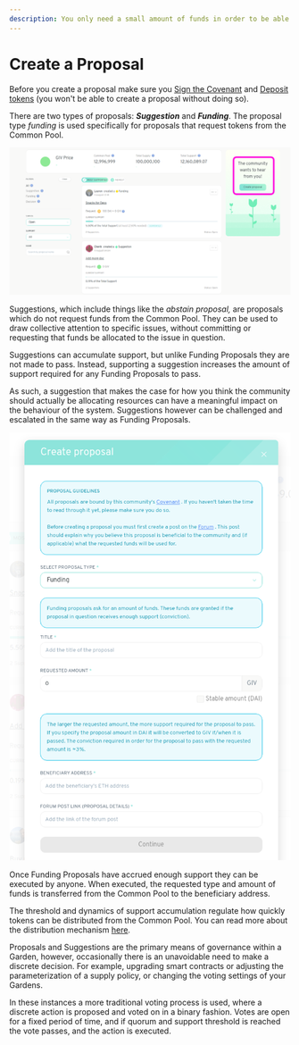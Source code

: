 ```yaml
---
description: You only need a small amount of funds in order to be able to create a proposal
---
```


# Create a Proposal

Before you create a proposal make sure you [Sign the Covenant](signing-the-covenant.md) and [Deposit tokens](deposit-collateral.md) \(you won't be able to create a proposal without doing so\).

There are two types of proposals: _**Suggestion**_ and _**Funding**_. The proposal type _funding_ is used specifically for proposals that request tokens from the Common Pool.

![Click Create Proposal to get started](../.gitbook/assets/createProposal.png)

Suggestions, which include things like the _abstain proposal,_ are proposals which do not request funds from the Common Pool. They can be used to draw collective attention to specific issues, without committing or requesting that funds be allocated to the issue in question.

Suggestions can accumulate support, but unlike Funding Proposals they are not made to pass. Instead, supporting a suggestion increases the amount of support required for any Funding Proposals to pass.

As such, a suggestion that makes the case for how you think the community should actually be allocating resources can have a meaningful impact on the behaviour of the system. Suggestions however can be challenged and escalated in the same way as Funding Proposals.

![You can choose to make a Suggestion or Funding proposal from here](../.gitbook/assets/proposalForm.png)

Once Funding Proposals have accrued enough support they can be executed by anyone. When executed, the requested type and amount of funds is transferred from the Common Pool to the beneficiary address.

The threshold and dynamics of support accumulation regulate how quickly tokens can be distributed from the Common Pool. You can read more about the distribution mechanism [here](https://wiki.1hive.org/projects/honey/distribution).

Proposals and Suggestions are the primary means of governance within a Garden, however, occasionally there is an unavoidable need to make a discrete decision. For example, upgrading smart contracts or adjusting the parameterization of a supply policy, or changing the voting settings of your Gardens.

In these instances a more traditional voting process is used, where a discrete action is proposed and voted on in a binary fashion. Votes are open for a fixed period of time, and if quorum and support threshold is reached the vote passes, and the action is executed.

